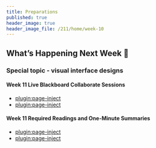 ```yaml
---
title: Preparations
published: true
header_image: true
header_image_file: /211/home/week-10
---
```


## What’s Happening Next Week 🔭

### Special topic - visual interface designs

#### Week 11 Live Blackboard Collaborate Sessions

* [plugin:page-inject](/211/online-sessions/week-11-1)
* [plugin:page-inject](/211/online-sessions/week-11-2)

#### Week 11 Required Readings and One-Minute Summaries

* [plugin:page-inject](/211/weekly-readings/week-11-1?template=partials/embedlycardlinkonly)  
* [plugin:page-inject](/211/weekly-readings/week-11-2?template=partials/embedlycardlinkonly)  
